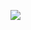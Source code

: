 ![](https://www.nta.go.jp/tmp/d8123504-00f2-4010-ab04-efa93ec54965/images/5c67c48e57791eae5c860b860316045202652b5c92383b3a800986fe523b163e.jpg)